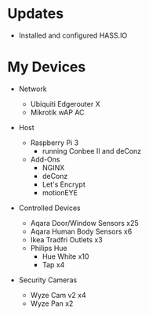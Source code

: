 # Updates
- Installed and configured HASS.IO

# My Devices

- Network
  - Ubiquiti Edgerouter X
  - Mikrotik wAP AC
  
- Host

  - Raspberry Pi 3
    - running Conbee II and deConz
  - Add-Ons
    - NGINX
    - deConz
    - Let's Encrypt
    - motionEYE
   
- Controlled Devices

  - Aqara Door/Window Sensors x25
  - Aqara Human Body Sensors x6
  - Ikea Tradfri Outlets x3
  - Philips Hue
    - Hue White x10
    - Tap x4

- Security Cameras

  - Wyze Cam v2 x4
  - Wyze Pan x2
